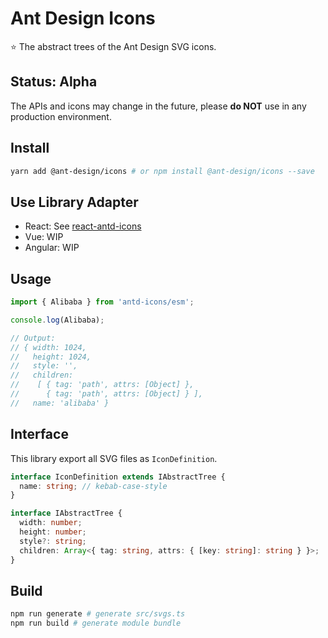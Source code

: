 # Ant Design Icons

⭐ The abstract trees of the Ant Design SVG icons.

## Status: **Alpha**

The APIs and icons may change in the future, please **do NOT** use in any production environment.

## Install

```bash
yarn add @ant-design/icons # or npm install @ant-design/icons --save
```

## Use Library Adapter

- React: See [react-antd-icons](./packages/react-antd-icons)
- Vue: WIP
- Angular: WIP

## Usage
```ts
import { Alibaba } from 'antd-icons/esm';

console.log(Alibaba);

// Output:
// { width: 1024,
//   height: 1024,
//   style: '',
//   children:
//    [ { tag: 'path', attrs: [Object] },
//      { tag: 'path', attrs: [Object] } ],
//   name: 'alibaba' }
```

## Interface

This library export all SVG files as `IconDefinition`.

```ts
interface IconDefinition extends IAbstractTree {
  name: string; // kebab-case-style
}

interface IAbstractTree {
  width: number;
  height: number;
  style?: string;
  children: Array<{ tag: string, attrs: { [key: string]: string } }>;
}
```

## Build
```bash
npm run generate # generate src/svgs.ts
npm run build # generate module bundle
```
